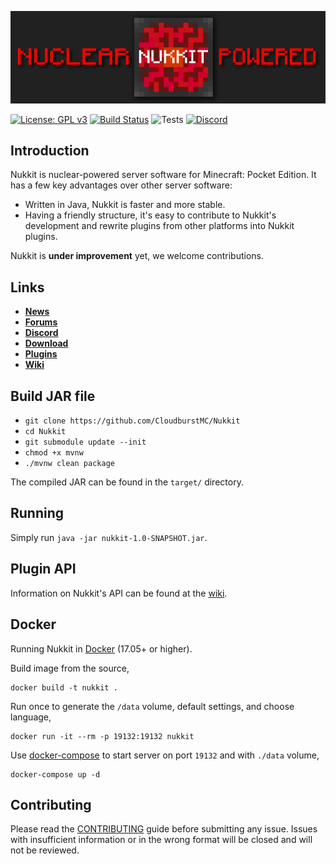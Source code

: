 ![nukkit](.github/images/banner.png)

[![License: GPL v3](https://img.shields.io/badge/License-GPL%20v3-blue.svg)](LICENSE)
[![Build Status](https://ci.nukkitx.com/job/NukkitX/job/Nukkit/job/master/badge/icon)](https://ci.nukkitx.com/job/NukkitX/job/Nukkit/job/master/)
![Tests](https://img.shields.io/jenkins/t/https/ci.nukkitx.com/job/NukkitX/job/Nukkit/job/master.svg)
[![Discord](https://img.shields.io/discord/393465748535640064.svg)](https://discord.gg/5PzMkyK)

Introduction
-------------

Nukkit is nuclear-powered server software for Minecraft: Pocket Edition.
It has a few key advantages over other server software:

* Written in Java, Nukkit is faster and more stable.
* Having a friendly structure, it's easy to contribute to Nukkit's development and rewrite plugins from other platforms into Nukkit plugins.

Nukkit is **under improvement** yet, we welcome contributions. 

Links
--------------------

* __[News](https://nukkitx.com)__
* __[Forums](https://nukkitx.com/forums)__
* __[Discord](https://discord.gg/5PzMkyK)__
* __[Download](https://ci.nukkitx.com/job/NukkitX/job/Nukkit/job/master)__
* __[Plugins](https://nukkitx.com/resources/categories/nukkit-plugins.1)__
* __[Wiki](https://nukkitx.com/wiki/nukkit)__

Build JAR file
-------------
- `git clone https://github.com/CloudburstMC/Nukkit`
- `cd Nukkit`
- `git submodule update --init`
- `chmod +x mvnw`
- `./mvnw clean package`

The compiled JAR can be found in the `target/` directory.

Running
-------------
Simply run `java -jar nukkit-1.0-SNAPSHOT.jar`.

Plugin API
-------------
Information on Nukkit's API can be found at the [wiki](https://nukkitx.com/wiki/nukkit/).

Docker
-------------

Running Nukkit in [Docker](https://www.docker.com/) (17.05+ or higher).

Build image from the source,

```
docker build -t nukkit .
```

Run once to generate the `/data` volume, default settings, and choose language,

```
docker run -it --rm -p 19132:19132 nukkit
```

Use [docker-compose](https://docs.docker.com/compose/overview/) to start server on port `19132` and with `./data` volume,

```
docker-compose up -d
```

Contributing
------------
Please read the [CONTRIBUTING](.github/CONTRIBUTING.md) guide before submitting any issue. Issues with insufficient information or in the wrong format will be closed and will not be reviewed.
